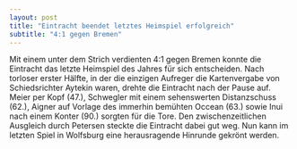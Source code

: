 ```yaml
---
layout: post
title: "Eintracht beendet letztes Heimspiel erfolgreich"
subtitle: "4:1 gegen Bremen"
---
```


Mit einem unter dem Strich verdienten 4:1 gegen Bremen konnte die Eintracht das letzte Heimspiel des Jahres für sich entscheiden. Nach torloser erster Hälfte, in der die einzigen Aufreger die Kartenvergabe von Schiedsrichter Aytekin waren, drehte die Eintracht nach der Pause auf. Meier per Kopf (47.), Schwegler mit einem sehenswerten Distanzschuss (62.), Aigner auf Vorlage des immerhin bemühten Occean (63.) sowie Inui nach einem Konter (90.) sorgten für die Tore. Den zwischenzeitlichen Ausgleich durch Petersen steckte die Eintracht dabei gut weg. Nun kann im letzten Spiel in Wolfsburg eine herausragende Hinrunde gekrönt werden.


